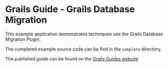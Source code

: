 # Grails Guide - Grails Database Migration

This example application demonstrates techniques use the Grails Database Migration Plugin.

The completed example source code can be find in the `complete` directory.

The published guide can be found on the [Grails Guides website](http://guides.grails.org/grails-guide-poc/guide/index.html)
